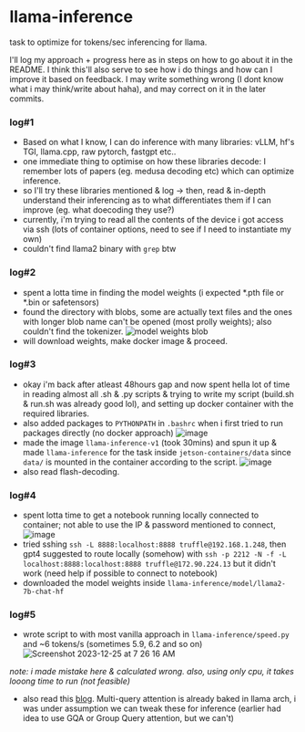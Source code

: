 # llama-inference
task to optimize for tokens/sec inferencing for llama.

I'll log my approach + progress here as in steps on how to go about it in the README. I think this'll also serve to see how i do things and how can I improve it based on feedback.
I may write something wrong (I dont know what i may think/write about haha), and may correct on it in the later commits.

### log#1
- Based on what I know, I can do inference with many libraries: vLLM, hf's TGI, llama.cpp, raw pytorch, fastgpt etc..
- one immediate thing to optimise on how these libraries decode: I remember lots of papers (eg. medusa decoding etc) which can optimize inference.
- so I'll try these libraries mentioned & log -> then, read & in-depth understand their inferencing as to what differentiates them if I can improve (eg. what doecoding they use?)
- currently, i'm trying to read all the contents of the device i got access via ssh (lots of container options, need to see if I need to instantiate my own)
- couldn't find llama2 binary with `grep` btw

### log#2
- spent a lotta time in finding the model weights (i expected *.pth file or *.bin or safetensors)
- found the directory with blobs, some are actually text files and the ones with longer blob name can't be opened (most prolly weights); also couldn't find the tokenizer.
![model weights blob](https://github.com/sujantkumarkv/llama-inference/assets/73742938/2fdc3c68-cc39-4f09-baf4-6bae2297dac2)
- will download weights, make docker image & proceed.

### log#3
- okay i'm back after atleast 48hours gap and now spent hella lot of time in reading almost all .sh & .py scripts & trying to write my script (build.sh & run.sh was already good lol), and setting up docker container with the required libraries.
- also added packages to `PYTHONPATH` in `.bashrc` when i first tried to run packages directly (no docker approach)
  ![image](https://github.com/sujantkumarkv/llama-inference/assets/73742938/ccad2587-52d8-40e8-b379-c7ca6b3122fe)
- made the image `llama-inference-v1` (took 30mins) and spun it up & made `llama-inference` for the task inside `jetson-containers/data` since `data/` is mounted in the container according to the script.
  ![image](https://github.com/sujantkumarkv/llama-inference/assets/73742938/38c687ea-956d-4c43-bd5b-c90e344fd8ba)
- also read flash-decoding.

### log#4
- spent lotta time to get a notebook running locally connected to container; not able to use the IP & password mentioned to connect, 
  ![image](https://github.com/sujantkumarkv/llama-inference/assets/73742938/9befdab8-03c7-4e7b-aff4-759438940504)
- tried sshing  `ssh -L 8888:localhost:8888 truffle@192.168.1.248`, then gpt4 suggested to route locally (somehow) with `ssh -p 2212 -N -f -L localhost:8888:localhost:8888 truffle@172.90.224.13` but it didn't work (need help if possible to connect to notebook)
- downloaded the model weights inside `llama-inference/model/llama2-7b-chat-hf`


### log#5
- wrote script to with most vanilla approach in `llama-inference/speed.py` and ~6 tokens/s (sometimes 5.9, 6.2 and so on)
 ![Screenshot 2023-12-25 at 7 26 16 AM](https://github.com/sujantkumarkv/llama-inference/assets/73742938/683faa5a-4d13-4ede-9feb-643ed1f65263)

_note: i made mistake here & calculated wrong. also, using only cpu, it takes looong time to run (not feasible)_

- also read this [blog](https://vgel.me/posts/faster-inference/). Multi-query attention is already baked in llama arch, i was under assumption we can tweak these for inference (earlier had idea to use GQA or Group Query attention, but we can't)
  





